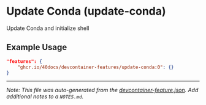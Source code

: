 
# Update Conda (update-conda)

Update Conda and initialize shell

## Example Usage

```json
"features": {
    "ghcr.io/40docs/devcontainer-features/update-conda:0": {}
}
```





---

_Note: This file was auto-generated from the [devcontainer-feature.json](https://github.com/40docs/devcontainer-features/blob/main/src/update-conda/devcontainer-feature.json).  Add additional notes to a `NOTES.md`._

